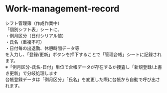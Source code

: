 # Work-management-record
シフト管理簿（作成作業中）  
「個別シフト表」シートに、  
・例月区分（日付シリアル値）  
・氏名（重複不可）  
・日付毎の出退勤、休憩時間データ等  
を入力し、「登録/更新」ボタンを押下することで「管理台帳」シートに記録されます。  
※「例月区分-氏名-日付」単位で台帳データが存在するか捜査し「新規登録/上書き更新」で分岐処理します  
台帳登録データは「例月区分」「氏名」を変更した際に台帳から自動で呼び出されます。
